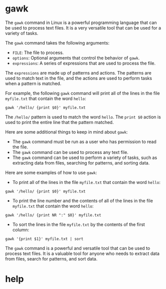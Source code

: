 # gawk

The `gawk` command in Linux is a powerful programming language that can be used to process text files. It is a very versatile tool that can be used for a variety of tasks.

The `gawk` command takes the following arguments:

* `FILE`: The file to process.
* `options`: Optional arguments that control the behavior of `gawk`.
* `expressions`: A series of expressions that are used to process the file.

The `expressions` are made up of patterns and actions. The patterns are used to match text in the file, and the actions are used to perform tasks when a pattern is matched.

For example, the following `gawk` command will print all of the lines in the file `myfile.txt` that contain the word `hello`:

```
gawk '/hello/ {print $0}' myfile.txt
```

The `/hello/` pattern is used to match the word `hello`. The `print $0` action is used to print the entire line that the pattern matched.

Here are some additional things to keep in mind about `gawk`:

* The `gawk` command must be run as a user who has permission to read the file.
* The `gawk` command can be used to process any text file.
* The `gawk` command can be used to perform a variety of tasks, such as extracting data from files, searching for patterns, and sorting data.

Here are some examples of how to use `gawk`:

* To print all of the lines in the file `myfile.txt` that contain the word `hello`:
```
gawk '/hello/ {print $0}' myfile.txt
```
* To print the line number and the contents of all of the lines in the file `myfile.txt` that contain the word `hello`:
```
gawk '/hello/ {print NR ":" $0}' myfile.txt
```
* To sort the lines in the file `myfile.txt` by the contents of the first column:
```
gawk '{print $1}' myfile.txt | sort
```

The `gawk` command is a powerful and versatile tool that can be used to process text files. It is a valuable tool for anyone who needs to extract data from files, search for patterns, and sort data.




# help 

```

```

